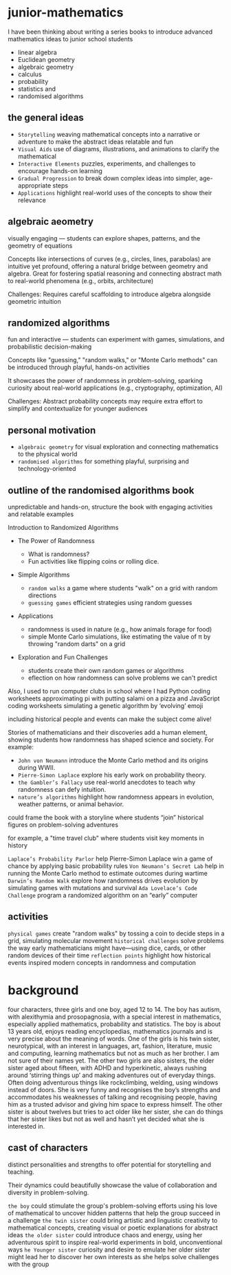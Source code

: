 # junior-mathematics

I have been thinking about writing a series books to introduce advanced mathematics ideas to junior school students

* linear algebra
* Euclidean geometry
* algebraic geometry
* calculus
* probability
* statistics and
* randomised algorithms

## the general ideas

* `Storytelling` weaving mathematical concepts into a narrative or adventure to make the abstract ideas relatable and fun
* `Visual Aids` use of diagrams, illustrations, and animations to clarify the mathematical
* `Interactive Elements` puzzles, experiments, and challenges to encourage hands-on learning
* `Gradual Progression` to break down complex ideas into simpler, age-appropriate steps
* `Applications` highlight real-world uses of the concepts to show their relevance

## algebraic aeometry
visually engaging — students can explore shapes, patterns, and the geometry of equations

Concepts like intersections of curves (e.g., circles, lines, parabolas) are intuitive yet profound, offering a natural bridge between geometry and algebra.
Great for fostering spatial reasoning and connecting abstract math to real-world phenomena (e.g., orbits, architecture)

Challenges: Requires careful scaffolding to introduce algebra alongside geometric intuition

## randomized algorithms
fun and interactive — students can experiment with games, simulations, and probabilistic decision-making

Concepts like "guessing," "random walks," or "Monte Carlo methods" can be introduced through playful, hands-on activities

It showcases the power of randomness in problem-solving, sparking curiosity about real-world applications (e.g., cryptography, optimization, AI)

Challenges: Abstract probability concepts may require extra effort to simplify and contextualize for younger audiences

## personal motivation
* `algebraic geometry` for visual exploration and connecting mathematics to the physical world
* `randomised algorithms` for something playful, surprising and technology-oriented


## outline of the randomised algorithms book

unpredictable and hands-on, structure the book with engaging activities and relatable examples 

Introduction to Randomized Algorithms

* The Power of Randomness
  * What is randomness?
  * Fun activities like flipping coins or rolling dice.

* Simple Algorithms
  * `random walks` a game where students "walk" on a grid with random directions
  * `guessing games` efficient strategies using random guesses

* Applications
  * randomness is used in nature (e.g., how animals forage for food)
  * simple Monte Carlo simulations, like estimating the value of π by throwing "random darts" on a grid

* Exploration and Fun Challenges
  * students create their own random games or algorithms
  * eflection on how randomness can solve problems we can't predict

Also, I used to run computer clubs in school where I had Python coding worksheets approximating pi with putting salami on a pizza and JavaScript coding worksheets simulating a genetic algorithm by ‘evolving’ emoji

including historical people and events can make the subject come alive! 

Stories of mathematicians and their discoveries add a human element, showing students how randomness has shaped science and society. For example:

* `John von Neumann` introduce the Monte Carlo method and its origins during WWII.
* `Pierre-Simon Laplace` explore his early work on probability theory.
* `the Gambler’s Fallacy` use real-world anecdotes to teach why randomness can defy intuition.
* `nature’s algorithms` highlight how randomness appears in evolution, weather patterns, or animal behavior.

could frame the book with a storyline where students “join” historical figures on problem-solving adventures

for example, a "time travel club" where students visit key moments in history

`Laplace’s Probability Parlor` help Pierre-Simon Laplace win a game of chance by applying basic probability rules
`Von Neumann’s Secret Lab` help in running the Monte Carlo method to estimate outcomes during wartime
`Darwin’s Random Walk` explore how randomness drives evolution by simulating games with mutations and survival
`Ada Lovelace’s Code Challenge` program a randomized algorithm on an “early” computer

## activities

`physical games` create "random walks" by tossing a coin to decide steps in a grid, simulating molecular movement
`historical challenges` solve problems the way early mathematicians might have—using dice, cards, or other random devices of their time
`reflection points` highlight how historical events inspired modern concepts in randomness and computation

# background

four characters, three girls and one boy, aged 12 to 14. The boy has autism, with alexithymia and prosopagnosia, with a special interest in mathematics, especially applied mathematics, probability and statistics. The boy is about 13 years old, enjoys reading encyclopedias, mathematics journals and is very precise about the meaning of words. One of the girls is his twin sister, neurotypical, with an interest in languages, art, fashion, literature, music and computing, learning mathematics but not as much as her brother. I am not sure of their names yet. The other two girls are also sisters, the elder sister aged about fifteen, with ADHD and hyperkinetic, always rushing around ‘stirring things up’ and making adventures out of everyday things. Often doing adventurous things like rockclimbing, welding, using windows instead of doors. She is very funny and recognises the boy’s strengths and accommodates his weaknesses of talking and recognising people, having him as a trusted advisor and giving him space to express himself. The other sister is about twelves but tries to act older like her sister, she can do things that her sister likes but not as well and hasn’t yet decided what she is interested in.

## cast of characters

distinct personalities and strengths to offer potential for storytelling and teaching. 

Their dynamics could beautifully showcase the value of collaboration and diversity in problem-solving.

`the boy` could stimulate the group's problem-solving efforts using his love of mathematical to uncover hidden patterns that help the group succeed in a challenge
`the twin sister` could bring artistic and linguistic creativity to mathematical concepts, creating visual or poetic explanations for abstract ideas
`the older sister` could introduce chaos and energy, using her adventurous spirit to inspire real-world experiments in bold, unconventional ways
`he Younger sister` curiosity and desire to emulate her older sister might lead her to discover her own interests as she helps solve challenges with the group


